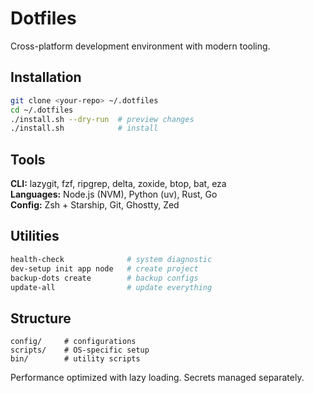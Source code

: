 # Dotfiles

Cross-platform development environment with modern tooling.

## Installation

```bash
git clone <your-repo> ~/.dotfiles
cd ~/.dotfiles
./install.sh --dry-run  # preview changes
./install.sh            # install
```

## Tools

**CLI:** lazygit, fzf, ripgrep, delta, zoxide, btop, bat, eza  
**Languages:** Node.js (NVM), Python (uv), Rust, Go  
**Config:** Zsh + Starship, Git, Ghostty, Zed

## Utilities

```bash
health-check              # system diagnostic
dev-setup init app node   # create project
backup-dots create        # backup configs
update-all                # update everything
```

## Structure

```
config/     # configurations
scripts/    # OS-specific setup
bin/        # utility scripts
```

Performance optimized with lazy loading. Secrets managed separately.